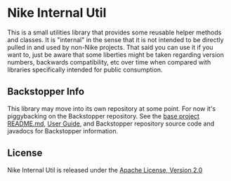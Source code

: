 # Nike Internal Util

This is a small utilities library that provides some reusable helper methods and classes. It is "internal" in the sense that it is not intended to be directly pulled in and used by non-Nike projects. That said you can use it if you want to, just be aware that some liberties might be taken regarding version numbers, backwards compatibility, etc over time when compared with libraries specifically intended for public consumption. 

## Backstopper Info

This library may move into its own repository at some point. For now it's piggybacking on the Backstopper repository. See the [base project README.md](../README.md), [User Guide](../USER_GUIDE.md), and Backstopper repository source code and javadocs for Backstopper information. 

## License

Nike Internal Util is released under the [Apache License, Version 2.0](http://www.apache.org/licenses/LICENSE-2.0)
